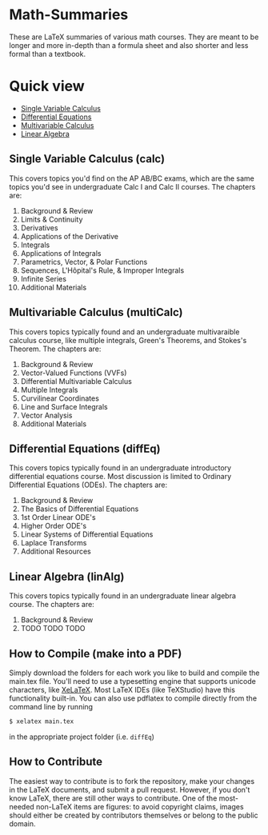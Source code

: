 # Math-Summaries

These are LaTeX summaries of various math courses. They are meant to be longer and more in-depth than a formula sheet and also shorter and less formal than a textbook.

# Quick view

-   [Single Variable Calculus](https://raw.githubusercontent.com/wmboyles/Math-Summaries/master/calc/main.pdf)
-   [Differential Equations](https://raw.githubusercontent.com/wmboyles/Math-Summaries/master/diffEq/main.pdf)
-   [Multivariable Calculus](https://raw.githubusercontent.com/wmboyles/Math-Summaries/master/multiCalc/main.pdf)
-   [Linear Algebra](https://raw.githubusercontent.com/wmboyles/Math-Summaries/master/linAlg/main.pdf)

## Single Variable Calculus (calc)

This covers topics you'd find on the AP AB/BC exams, which are the same topics you'd see in undergraduate Calc I and Calc II courses.
The chapters are:

1. Background & Review
2. Limits & Continuity
3. Derivatives
4. Applications of the Derivative
5. Integrals
6. Applications of Integrals
7. Parametrics, Vector, & Polar Functions
8. Sequences, L'Hôpital's Rule, & Improper Integrals
9. Infinite Series
10. Additional Materials

## Multivariable Calculus (multiCalc)

This covers topics typically found and an undergraduate multivaraible calculus course, like multiple integrals, Green's Theorems, and Stokes's Theorem.
The chapters are:

1. Background & Review
2. Vector-Valued Functions (VVFs)
3. Differential Multivariable Calculus
4. Multiple Integrals
5. Curvilinear Coordinates
6. Line and Surface Integrals
7. Vector Analysis
8. Additional Materials

## Differential Equations (diffEq)

This covers topics typically found in an undergraduate introductory differential equations course. Most discussion is limited to Ordinary Differential Equations (ODEs).
The chapters are:

1. Background & Review
2. The Basics of Differential Equations
3. 1st Order Linear ODE's
4. Higher Order ODE's
5. Linear Systems of Differential Equations
6. Laplace Transforms
7. Additional Resources

## Linear Algebra (linAlg)
This covers topics typically found in an undergraduate linear algebra course.
The chapters are:

1. Background & Review
2. TODO TODO TODO

## How to Compile (make into a PDF)

Simply download the folders for each work you like to build and compile the main.tex file.
You'll need to use a typesetting engine that supports unicode characters, like [XeLaTeX](https://www.tug.org/texlive/download-install.html).
Most LaTeX IDEs (like TeXStudio) have this functionality built-in.
You can also use pdflatex to compile directly from the command line by running

```bash
$ xelatex main.tex
```

in the appropriate project folder (i.e. `diffEq`)

## How to Contribute

The easiest way to contribute is to fork the repository, make your changes in the LaTeX documents, and submit a pull request. However, if you don't know LaTeX, there are still other ways to contribute. One of the most-needed non-LaTeX items are figures: to avoid copyright claims, images should either be created by contributors themselves or belong to the public domain.
